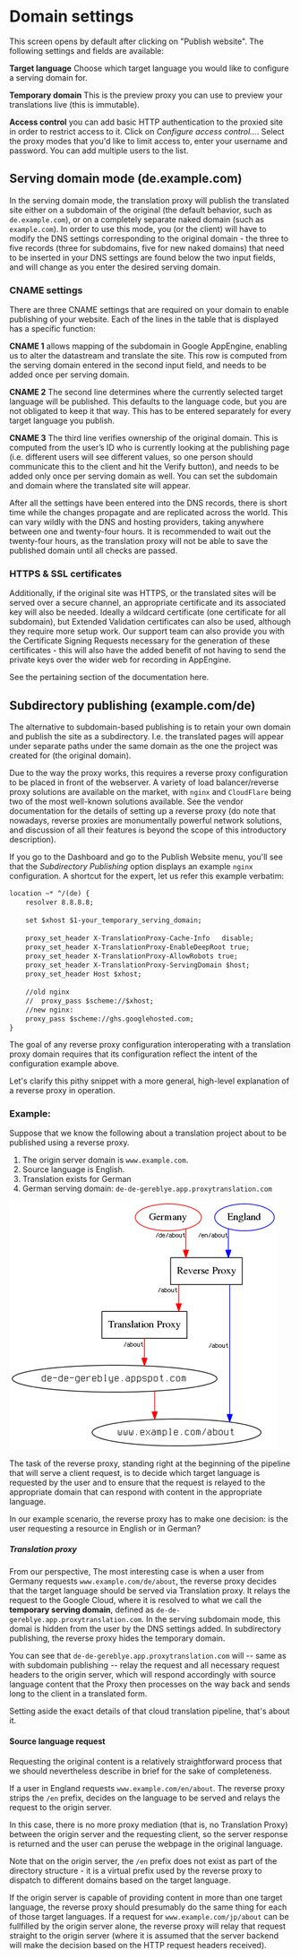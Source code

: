 # Domain settings

This screen opens by default after clicking on "Publish website". The following settings and fields are available:

**Target language** Choose which target language you would like to configure a serving domain for.

**Temporary domain** This is the preview proxy you can use to preview your translations live (this is immutable).

**Access control** you can add basic HTTP authentication to the proxied site in order to restrict access to it. Click on _Configure access control..._. Select the proxy modes that you'd like to limit access to, enter your username and password. You can add multiple users to the list.

## Serving domain mode (de.example.com)

In the serving domain mode, the translation proxy will publish the translated site either on a subdomain of the original (the default behavior, such as `de.example.com`), or on a completely separate naked domain (such as `example.com`). In order to use this mode, you (or the client) will have to modify the DNS settings corresponding to the original domain - the three to five records (three for subdomains, five for new naked domains) that need to be inserted in your DNS settings are found below the two input fields, and will change as you enter the desired serving domain.

### CNAME settings

There are three CNAME settings that are required on your domain to enable publishing of your website. Each of the lines in the table that is displayed has a specific function:

**CNAME 1** allows mapping of the subdomain in Google AppEngine, enabling us to alter the datastream and translate the site. This row is computed from the serving domain entered in the second input field, and needs to be added once per serving domain.

**CNAME 2** The second line determines where the currently selected target language will be published. This defaults to the language code, but you are not obligated to keep it that way. This has to be entered separately for every target language you publish.

**CNAME 3** The third line verifies ownership of the original domain. This is computed from the user’s ID who is currently looking at the publishing page (i.e. different users will see different values, so one person should communicate this to the client and hit the Verify button), and needs to be added only once per serving domain as well. You can set the subdomain and domain where the translated site will appear.

After all the settings have been entered into the DNS records, there is short time while the changes propagate and are replicated across the world. This can vary wildly with the DNS and hosting providers, taking anywhere between one and twenty-four hours. It is recommended to wait out the twenty-four hours, as the translation proxy will not be able to save the published domain until all checks are passed.

### HTTPS & SSL certificates

Additionally, if the original site was HTTPS, or the translated sites will be served over a secure channel, an appropriate certificate and its associated key will also be needed. Ideally a wildcard certificate (one certificate for all subdomain), but Extended Validation certificates can also be used, although they require more setup work. Our support team can also provide you with the Certificate Signing Requests necessary for the generation of these certificates - this will also have the added benefit of not having to send the private keys over the wider web for recording in AppEngine.

See the pertaining section of the documentation here.

## Subdirectory publishing (example.com/de)

The alternative to subdomain-based publishing is to retain your own domain and publish the site as a subdirectory. I.e. the translated pages will appear under separate paths under the same domain as the one the project was created for (the original domain). 

Due to the way the proxy works, this requires a reverse proxy configuration to be placed in front of the webserver. A variety of load balancer/reverse proxy solutions are available on the market, with `nginx` and `CloudFlare` being two of the most well-known solutions available. See the vendor documentation for the details of setting up a reverse proxy (do note that nowadays, reverse proxies are monumentally powerful network solutions, and discussion of all their features is beyond the scope of this introductory description).

If you go to the Dashboard and go to the Publish Website menu, you'll see that the *Subdirectory Publishing* option displays an example `nginx` configuration. A shortcut for the expert, let us refer this example verbatim:

```
location ~* ^/(de) {
    resolver 8.8.8.8;

    set $xhost $1-your_temporary_serving_domain;

    proxy_set_header X-TranslationProxy-Cache-Info   disable;
    proxy_set_header X-TranslationProxy-EnableDeepRoot true;
    proxy_set_header X-TranslationProxy-AllowRobots true;
    proxy_set_header X-TranslationProxy-ServingDomain $host;
    proxy_set_header Host $xhost;

    //old nginx
    //  proxy_pass $scheme://$xhost;
    //new nginx:
    proxy_pass $scheme://ghs.googlehosted.com;
}
```

The goal of any reverse proxy configuration interoperating with a translation proxy domain requires that its configuration reflect the intent of the configuration example above.

Let's clarify this pithy snippet with a more general, high-level explanation of a reverse proxy in operation.

### Example:

Suppose that we know the following about a translation project about to be published using a reverse proxy.

1. The origin server domain is `www.example.com`.
2. Source language is English.
3. Translation exists for German
4. German serving domain: `de-de-gereblye.app.proxytranslation.com`

![Reverse proxy setup](/img/dot-graphs/reverse-proxy.png)

The task of the reverse proxy, standing right at the beginning of the pipeline that will serve a client request, is to decide which target language is requested by the user and to ensure that the request is relayed to the appropriate domain that can respond with content in the appropriate language. 

In our example scenario, the reverse proxy has to make one decision: is the user requesting a resource in English or in German?

##### Translation proxy

From our perspective, The most interesting case is when a user from Germany requests `www.example.com/de/about`, the reverse proxy decides that the target language should be served via Translation proxy. It relays the request to the Google Cloud, where it is resolved to what we call the **temporary serving domain**, defined as `de-de-gereblye.app.proxytranslation.com`. In the serving subdomain mode, this domai is hidden from the user by the DNS settings added. In subdirectory publishing, the reverse proxy hides the temporary domain.

You can see that `de-de-gereblye.app.proxytranslation.com` will -- same as with subdomain publishing -- relay the request and all necessary request headers to the origin server, which will respond accordingly with source language content that the Proxy then processes on the way back and sends long to the client in a translated form.

Setting aside the exact details of that cloud translation pipeline, that's about it.

#### Source language request

Requesting the original content is a relatively straightforward process that we should nevertheless describe in brief for the sake of completeness.

If a user in England requests `www.example.com/en/about`. The reverse proxy strips the `/en` prefix, decides on the language to be served and relays the request to the origin server. 

In this case, there is no more proxy mediation (that is, no Translation Proxy) between the origin server and the requesting client, so the server response is returned and the user can peruse the webpage in the original language.

Note that on the origin server, the `/en` prefix does not exist as part of the directory structure - it is a virtual prefix used by the reverse proxy to dispatch to different domains based on the target language.

If the origin server is capable of providing content in more than one target language, the reverse proxy should presumably do the same thing for each of those target languages. If a request for `www.example.com/jp/about` can be fullfilled by the origin server alone, the reverse proxy will relay that request straight to the origin server (where it is assumed that the server backend will make the decision based on the HTTP request headers received).





